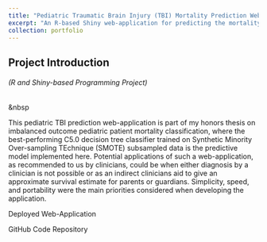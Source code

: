 ```yaml
---
title: "Pediatric Traumatic Brain Injury (TBI) Mortality Prediction Web-Application"
excerpt: "An R-based Shiny web-application for predicting the mortality of pediatric TBI patients.<br/><img src='/images/tbi_prediction_webapp.png'>"
collection: portfolio
---
```


## Project Introduction

###### _(R and Shiny-based Programming Project)_

&nbsp

This pediatric TBI prediction web-application is part of my honors thesis on imbalanced outcome pediatric patient mortality classification, where the best-performing C5.0 decision tree classifier trained on Synthetic Minority Over-sampling TEchnique (SMOTE) subsampled data is the predictive model implemented here. Potential applications of such a web-application, as recommended to us by clinicians, could be when either diagnosis by a clinician is not possible or as an indirect clinicians aid to give an approximate survival estimate for parents or guardians. Simplicity, speed, and portability were the main priorities considered when developing the application.

[<i class="fa fa-fw fa-link" aria-hidden="true"></i>](https://franklinfuchs.shinyapps.io/Pediatric-TBI-Prediction-Application/) Deployed Web-Application

[<i class="fa fa-fw fa-code" aria-hidden="true"></i>](https://github.com/fuchsfranklin/Pediatric-TBI-Prediction-Application) GitHub Code Repository

